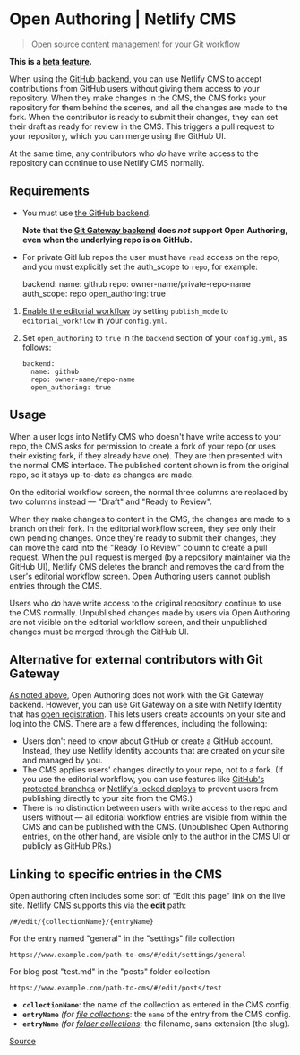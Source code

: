 # Open Authoring | Netlify CMS

> Open source content management for your Git workflow

**This is a [beta feature](chrome-extension://cjedbglnccaioiolemnfhjncicchinao/docs/beta-features#open-authoring).**

When using the [GitHub backend](chrome-extension://cjedbglnccaioiolemnfhjncicchinao/docs/github-backend), you can use Netlify CMS to accept contributions from GitHub users without giving them access to your repository. When they make changes in the CMS, the CMS forks your repository for them behind the scenes, and all the changes are made to the fork. When the contributor is ready to submit their changes, they can set their draft as ready for review in the CMS. This triggers a pull request to your repository, which you can merge using the GitHub UI.

At the same time, any contributors who _do_ have write access to the repository can continue to use Netlify CMS normally.

## [](#requirements)Requirements

-   You must use [the GitHub backend](chrome-extension://cjedbglnccaioiolemnfhjncicchinao/docs/github-backend).

    **Note that the [Git Gateway backend](chrome-extension://cjedbglnccaioiolemnfhjncicchinao/docs/git-gateway-backend/#git-gateway-with-netlify-identity) does _not_ support Open Authoring, even when the underlying repo is on GitHub.**

-   For private GitHub repos the user must have `read` access on the repo, and you must explicitly set the auth_scope to `repo`, for example:

    backend:
    name: github
    repo: owner-name/private-repo-name
    auth_scope: repo
    open_authoring: true

1.  [Enable the editorial workflow](chrome-extension://cjedbglnccaioiolemnfhjncicchinao/docs/configuration-options/#publish-mode) by setting `publish_mode` to `editorial_workflow` in your `config.yml`.
2.  Set `open_authoring` to `true` in the `backend` section of your `config.yml`, as follows:

        backend:
          name: github
          repo: owner-name/repo-name
          open_authoring: true

## [](#usage)Usage

When a user logs into Netlify CMS who doesn't have write access to your repo, the CMS asks for permission to create a fork of your repo (or uses their existing fork, if they already have one). They are then presented with the normal CMS interface. The published content shown is from the original repo, so it stays up-to-date as changes are made.

On the editorial workflow screen, the normal three columns are replaced by two columns instead — "Draft" and "Ready to Review".

When they make changes to content in the CMS, the changes are made to a branch on their fork. In the editorial workflow screen, they see only their own pending changes. Once they're ready to submit their changes, they can move the card into the "Ready To Review" column to create a pull request. When the pull request is merged (by a repository maintainer via the GitHub UI), Netlify CMS deletes the branch and removes the card from the user's editorial workflow screen. Open Authoring users cannot publish entries through the CMS.

Users who _do_ have write access to the original repository continue to use the CMS normally. Unpublished changes made by users via Open Authoring are not visible on the editorial workflow screen, and their unpublished changes must be merged through the GitHub UI.

## [](#alternative-for-external-contributors-with-git-gateway)Alternative for external contributors with Git Gateway

[As noted above](#requirements), Open Authoring does not work with the Git Gateway backend. However, you can use Git Gateway on a site with Netlify Identity that has [open registration](https://www.netlify.com/docs/identity/#adding-identity-users). This lets users create accounts on your site and log into the CMS. There are a few differences, including the following:

-   Users don't need to know about GitHub or create a GitHub account. Instead, they use Netlify Identity accounts that are created on your site and managed by you.
-   The CMS applies users' changes directly to your repo, not to a fork. (If you use the editorial workflow, you can use features like [GitHub's protected branches](https://help.github.com/en/articles/about-protected-branches) or [Netlify's locked deploys](https://www.netlify.com/docs/locked-deploys/) to prevent users from publishing directly to your site from the CMS.)
-   There is no distinction between users with write access to the repo and users without — all editorial workflow entries are visible from within the CMS and can be published with the CMS. (Unpublished Open Authoring entries, on the other hand, are visible only to the author in the CMS UI or publicly as GitHub PRs.)

## [](#linking-to-specific-entries-in-the-cms)Linking to specific entries in the CMS

Open authoring often includes some sort of "Edit this page" link on the live site. Netlify CMS supports this via the **edit** path:

    /#/edit/{collectionName}/{entryName}

For the entry named "general" in the "settings" file collection

    https://www.example.com/path-to-cms/#/edit/settings/general

For blog post "test.md" in the "posts" folder collection

    https://www.example.com/path-to-cms/#/edit/posts/test

-   **`collectionName`**: the name of the collection as entered in the CMS config.
-   **`entryName`** _(for [file collections](chrome-extension://cjedbglnccaioiolemnfhjncicchinao/docs/collection-types/#file-collections)_: the `name` of the entry from the CMS config.
-   **`entryName`** _(for [folder collections](chrome-extension://cjedbglnccaioiolemnfhjncicchinao/docs/collection-types/#folder-collections)_: the filename, sans extension (the slug).

[Source](https://www.netlifycms.org/docs/open-authoring/)
